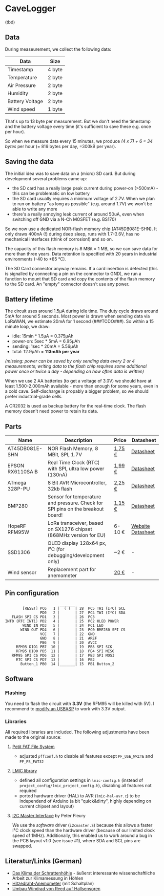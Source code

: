 # CaveLogger

(tbd)

## Data

During measeurement, we collect the following data:

Data | Size
---- | ----
Timestamp | 4 byte
Temperature | 2 byte
Air Pressure | 2 byte
Humidity | 2 byte
Battery Voltage | 2 byte
Wind speed | 1 byte

That's up to 13 byte per measurement. But we don't need the timestamp and the battery voltage every time (it's sufficient to save these e.g. once per hour).

So when we measure data every 15 minutes, we produce *(4 x 7) + 6 = 34 bytes* per hour (= 816 bytes per day, =300kB per year).

## Saving the data

The initial idea was to save data on a (micro) SD card. But during development several problems came up:

- the SD card has a really large peak current during power-on (>500mA) - this can be problematic on low battery
- the SD card usually requires a minimum voltage of 2.7V. When we plan to run on battery "as long as possible" (e.g. around 1.7V) we won't be able to write any more
- there's a really annoying leak current of around 50uA, even when switching off GND via a N-Ch MOSFET (e.g. BS170)

So we now use a dedicated NOR-flash memory chip (AT45DB081E-SHN). It only draws 400nA (!) during deep sleep, runs with 1.7-3.6V, has no mechanical interfaces (think of corrosion!) and so on.

The capacity of this flash memory is 8 MBit = 1 MB, so we can save data for more than three years. Data retention is specified with 20 years in industrial environments (-40 to +85 °C).

The SD Card connector anyway remains. If a card insertion is detected (this is signalled by connecting a pin on the connector to GND), we run a function to mount that SD card and copy the contents of the flash memory to the SD card. An "empty" connector doesn't use any power.

## Battery lifetime

The circuit uses around 1.5μA during idle time. The duty cycle draws around 5mA for around 5 seconds. Most power is drawn when sending data via LoRaWAN, we estimate 20mA for 1 second (###TODO###).
So within a 15 minute loop, we draw:

- idle: 15min * 1.5μA = 0.375μAh
- power-on: 5sec * 5mA = 6.95μAh
- sending: 1sec * 20mA = 5.56μAh
- total: 12.9μAh = **113mAh per year**

*(missing: power can be saved by only sending data every 2 or 4 measurements; writing data to the flash chip requires some additional power once or twice a day - depending on how often data is written)*

When we use 2 AA batteries (to get a voltage of 3.0V) we should have at least 1.500-2.000mAh available - more than enough for some years, even in a cold cave. Self-discharge is propably a bigger problem, so we should prefer industrial-grade cells.

A CR2032 is used as backup battery for the real-time clock. The flash memory doesn't need power to retain its data.

## Parts

Name | Description | Price | Datasheet
---- | ----------- | ----- | ---------
AT45DB081E-SHN | NOR Flash Memory, 8 MBit, SPI, 1.7V | [1,75 €](https://www.reichelt.de/de/de/nor-flash-speicher-8mb-1-7v-seriell-spi-85mhz-sol-8-at45db081e-shn-p266509.html) | [Datasheet](https://www.reichelt.de/index.html?ACTION=7&LA=3&OPEN=0&INDEX=0&FILENAME=A300%2FAT45DB081E-XXX.pdf)
EPSON RX6110SA B | Real Time Clock (RTC) with SPI, ultra low power (130nA) | [1,99 €](https://www.reichelt.de/serial-interface-rtc-module-5-0ppm-i-c-spi-sop-14-rx6110sa-b-p262533.html) | [Datasheet](https://www.reichelt.de/index.html?ACTION=7&LA=3&OPEN=0&INDEX=0&FILENAME=A300%2FRX6110SAB.pdf)
ATmega 328P-PU | 8 Bit AVR Microcontroller, 32kb flash | [2,25 €](https://www.reichelt.de/mcu-atmega-avr-risc-32-kb-20-mhz-pdip-28-atmega-328p-pu-p119685.html?r=1) | [Datasheet](http://ww1.microchip.com/downloads/en/DeviceDoc/Atmel-7810-Automotive-Microcontrollers-ATmega328P_Datasheet.pdf)
BMP280 | Sensor for temperature and pressure. Check for SPI pins on the breakout board! | [1,15 €](https://www.reichelt.de/entwicklerboards-temperatur-und-drucksensor-bmp280-debo-bmp280-p266034.html?&trstct=pos_0) | [Datasheet](https://www.bosch-sensortec.com/media/boschsensortec/downloads/environmental_sensors_2/pressure_sensors_1/bmp280/bst-bmp280-ds001.pdf)
HopeRF RFM95W | LoRa transceiver, based on SX1276 chipset (868MHz version for EU) | 6-10 € | [Website](https://www.hoperf.com/modules/lora/RFM95.html) [Datasheet](https://www.hoperf.com/data/upload/portal/20190801/RFM95W-V2.0.pdf)
SSD1306 | OLED display 128x64 px, I²C (for debugging/development only) | ~2 € | -
Wind sensor | Replacement part for anemometer | [20 €](https://www.froggit.de/product_info.php?language=de&info=p138_ersatz-windgeschwindigkeitssensor-fuer-wh1080-wh3080-1090-wh4000.html) | -

## Pin configuration

```
                         _______
        [RESET] PC6   1 |  ( )  | 28  PC5 TWI (I²C) SCL
                PD0   2 |       | 27  PC4 TWI (I²C) SDA
   FLASH SPI CS PD1   3 |       | 26  PC3
INT0 (RTC INT1) PD2   4 |       | 25  PC2 OLED POWER
        WIND IN PD3   5 |       | 24  PC1 LED
       WIND OUT PD4   6 |       | 23  PC0 BME280 SPI CS
                VCC   7 |       | 22  GND
                GND   8 |       | 21  AREF
                PB6   9 |       | 20  AVCC
     RFM95 DIO1 PB7  10 |       | 19  PB5 SPI SCK
     RFM95 DIO0 PD5  11 |       | 18  PB4 SPI MISO
   RFM95 SPI CS PD6  12 |       | 17  PB3 SPI MOSI
     RTC SPI CS PD7  13 |       | 16  PB2
       Button_1 PB0  14 |_______| 15  PB1 Button_2
```

## Software

### Flashing

You need to flash the circuit with **3.3V** (the RFM95 will be killed with 5V). I recommend to [modify an USBASP](https://www.hackster.io/billy-cheung/3-3v-usbasp-modification-c20557) to work with 3.3V output.

### Libraries

All required libraries are included. The following adjustments have been made to the original source:

1. [Petit FAT File System](http://elm-chan.org/fsw/ff/00index_p.html)

   -  adjusted `pffconf.h` to disable all features except `PF_USE_WRITE` and `PF_FS_FAT32`

2. [LMIC library](https://github.com/mcci-catena/arduino-lmic)

   -  defined all configuration settings in `lmic-config.h` (instead of `project_config/lmic_project_config.h`), disabling all features not required
   -  ported hardware driver (HAL) to AVR (`lmic-hal-avr.c`) to be independend of Arduino (a bit "quick&dirty", highly depending on current chipset and layout)

3. [I2C Master Interface](http://www.peterfleury.epizy.com/avr-software.html) by Peter Fleury

   We use the *software* driver (`i2cmaster.S`) because this allows a faster I²C clock speed than the hardware driver (because of our limited clock speed of 1MHz). Additionally, this enabled us to work around a bug in the PCB layout v1.0 (see issue #1), where SDA and SCL pins are swapped.

## Literatur/Links (German)

* [Das Klima der Schrattenhöhle](https://www.research-collection.ethz.ch/bitstream/handle/20.500.11850/147894/eth-26985-01.pdf?sequence=1&isAllowed=y) - äußerst interessante wissenschaftliche Arbeit zur Klimamessung in Höhlen
* [Hitzedraht-Anemometer](https://www.mikrocontroller.net/attachment/58437/ELV_Hitzdraht-Anemometer_3.._2_.pdf) (mit Schaltplan)
* [Umbau Windrad von Reed auf Hallsensoren](https://www.arduinoforum.de/arduino-Thread-Anemometer-WH1080)
